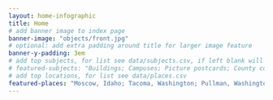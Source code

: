 ```yaml
---
layout: home-infographic
title: Home
# add banner image to index page 
banner-image: "objects/front.jpg"
# optional: add extra padding around title for larger image feature
banner-y-padding: 3em
# add top subjects, for list see data/subjects.csv, if left blank will auto generate top 6
# featured-subjects: "Buildings; Campuses; Picture postcards; County courthouses; Farms; Schools"
# add top locations, for list see data/places.csv
featured-places: "Moscow, Idaho; Tacoma, Washington; Pullman, Washington; Spokane, Washington"
---
```


